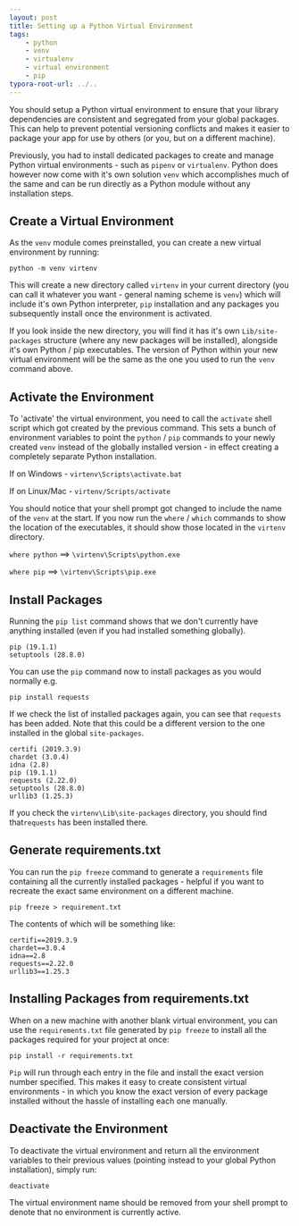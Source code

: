 ```yaml
---
layout: post
title: Setting up a Python Virtual Environment
tags:
    - python
    - venv
    - virtualenv
    - virtual environment
    - pip
typora-root-url: ../..
---
```


You should setup a Python virtual environment to ensure that your library dependencies are consistent and segregated from your global packages. This can help to prevent potential versioning conflicts and makes it easier to package your app for use by others (or you, but on a different machine).

Previously, you had to install dedicated packages to create and manage Python virtual environments - such as `pipenv` or `virtualenv`. Python does however now come with it's own solution `venv` which accomplishes much of the same and can be run directly as a Python module without any installation steps.

## Create a Virtual Environment

As the `venv` module comes preinstalled, you can create a new virtual environment by running:

`python -m venv virtenv`

This will create a new directory called `virtenv` in your current directory (you can call it whatever you want - general naming scheme is `venv`) which will include it's own Python interpreter, `pip` installation and any packages you subsequently install once the environment is activated.

If you look inside the new directory, you will find it has it's own `Lib/site-packages` structure (where any new packages will be installed), alongside it's own Python / pip executables. The version of Python within your new virtual environment will be the same as the one you used to run the `venv` command above.

## Activate the Environment

To 'activate' the virtual environment, you need to call the `activate` shell script which got created by the previous command. This sets a bunch of environment variables to point the `python` / `pip` commands to your newly created `venv` instead of the globally installed version - in effect creating a completely separate Python installation.

If on Windows - `virtenv\Scripts\activate.bat`

If on Linux/Mac - `virtenv/Scripts/activate`

You should notice that your shell prompt got changed to include the name of the `venv` at the start. If you now run the `where` / `which` commands to show the location of the executables, it should show those located in the `virtenv` directory.

`where python` ==> `\virtenv\Scripts\python.exe`

`where pip` ==> `\virtenv\Scripts\pip.exe`

## Install Packages

Running the `pip list` command shows that we don't currently have anything installed (even if you had installed something globally).

```
pip (19.1.1)
setuptools (28.8.0)
```

You can use the `pip` command now to install packages as you would normally e.g.

`pip install requests`

If we check the list of installed packages again, you can see that `requests` has been added. Note that this could be a different version to the one installed in the global `site-packages`.

```
certifi (2019.3.9)
chardet (3.0.4)
idna (2.8)
pip (19.1.1)
requests (2.22.0)
setuptools (28.8.0)
urllib3 (1.25.3)
```

If you check the `virtenv\Lib\site-packages` directory, you should find that`requests` has been installed there.

## Generate requirements.txt

You can run the `pip freeze` command to generate a `requirements` file containing all the currently installed packages - helpful if you want to recreate the exact same environment on a different machine.

`pip freeze > requirement.txt`

The contents of which will be something like:

```
certifi==2019.3.9
chardet==3.0.4
idna==2.8
requests==2.22.0
urllib3==1.25.3
```

## Installing Packages from requirements.txt

When on a new machine with another blank virtual environment, you can use the `requirements.txt` file generated by `pip freeze` to install all the packages required for your project at once:

`pip install -r requirements.txt`

`Pip` will run through each entry in the file and install the exact version number specified. This makes it easy to create consistent virtual environments - in which you know the exact version of every package installed without the hassle of installing each one manually.

## Deactivate the Environment

To deactivate the virtual environment and return all the environment variables to their previous values (pointing instead to your global Python installation), simply run:

`deactivate`

The virtual environment name should be removed from your shell prompt to denote that no environment is currently active.
